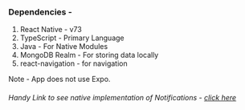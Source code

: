 ### Dependencies - 
1. React Native - v73
2. TypeScript - Primary Language
3. Java - For Native Modules
4. MongoDB Realm - For storing data locally
5. react-navigation - for navigation


Note - App does not use Expo.


###### Handy Link to see native implementation of Notifications - [click here](https://github.com/shreyasg-git/taskappassignment/tree/main/android/app/src/main/java/com/tasksapp)
